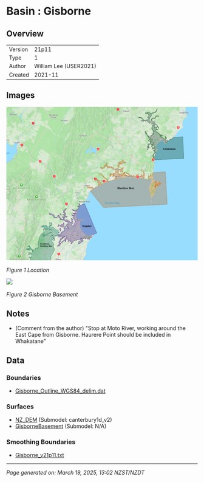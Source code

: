 # Basin : Gisborne

## Overview
|         |                     |
|---------|---------------------|
| Version | 21p11           |
| Type    | 1        |
| Author  | William Lee (USER2021)            |
| Created | 2021-11           |


## Images
![](../images/basins/NI_mideast.png)

*Figure 1 Location*

![](../images/basins/grisborne_basement.png)

*Figure 2 Gisborne Basement*


## Notes
- (Comment from the author) "Stop at Moto River, working around the East Cape from Gisborne. Haurere Point should be included in Whakatane"

## Data
### Boundaries
- [Gisborne_Outline_WGS84_delim.dat](https://github.com/ucgmsim/Velocity-Model/tree/main/Data/Basins/Gisborne/v21p11/Gisborne_Outline_WGS84_delim.dat)

### Surfaces
- [NZ_DEM](https://github.com/ucgmsim/Velocity-Model/tree/main/Data/DEM/NZ_DEM_HD.in) (Submodel: canterbury1d_v2)
- [GisborneBasement](https://github.com/ucgmsim/Velocity-Model/tree/main/Data/Basins/Gisborne/v21p11/Gisborne_Surface_Export.in) (Submodel: N/A)

### Smoothing Boundaries
- [Gisborne_v21p11.txt](https://github.com/ucgmsim/Velocity-Model/tree/main/Data/Boundaries/Smoothing/Gisborne_v21p11.txt)

---
*Page generated on: March 19, 2025, 13:02 NZST/NZDT*
